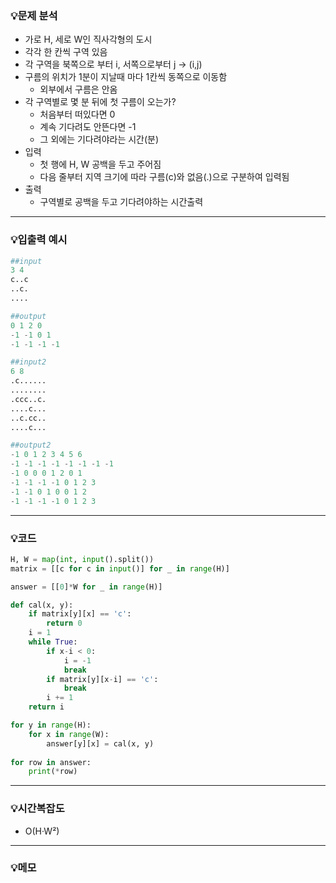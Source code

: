 ### 💡문제 분석

- 가로 H, 세로 W인 직사각형의 도시
- 각각 한 칸씩 구역 있음
- 각 구역을 북쪽으로 부터 i, 서쪽으로부터 j → (i,j)
- 구름의 위치가 1분이 지날때 마다 1칸씩 동쪽으로 이동함
    - 외부에서 구름은 안옴
- 각 구역별로 몇 분 뒤에 첫 구름이 오는가?
    - 처음부터 떠있다면 0
    - 계속 기다려도 안뜬다면 -1
    - 그 외에는 기다려야라는 시간(분)
- 입력
    - 첫 행에 H, W 공백을 두고 주어짐
    - 다음 줄부터 지역 크기에 따라 구름(c)와 없음(.)으로 구분하여 입력됨
- 출력
    - 구역별로 공백을 두고 기다려야하는 시간출력

---

### 💡입출력 예시

```python
##input
3 4
c..c
..c.
....

##output
0 1 2 0
-1 -1 0 1
-1 -1 -1 -1

##input2
6 8
.c......
........
.ccc..c.
....c...
..c.cc..
....c...

##output2
-1 0 1 2 3 4 5 6
-1 -1 -1 -1 -1 -1 -1 -1
-1 0 0 0 1 2 0 1
-1 -1 -1 -1 0 1 2 3
-1 -1 0 1 0 0 1 2
-1 -1 -1 -1 0 1 2 3
```

---

### 💡코드

```python
H, W = map(int, input().split())
matrix = [[c for c in input()] for _ in range(H)]

answer = [[0]*W for _ in range(H)]

def cal(x, y):
    if matrix[y][x] == 'c':
        return 0
    i = 1
    while True:
        if x-i < 0:
            i = -1
            break
        if matrix[y][x-i] == 'c':
            break
        i += 1
    return i

for y in range(H):
    for x in range(W):
        answer[y][x] = cal(x, y)
        
for row in answer:
    print(*row)
```

---

### 💡시간복잡도

- O(H·W²)

---

### 💡메모